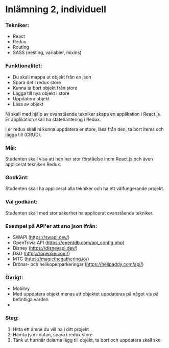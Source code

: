# Inlämning 2, individuell

### Tekniker:
* React
* Redux
* Routing
* SASS (nesting, variabler, mixins)

### Funktionalitet:
* Du skall mappa ut objekt från en json
* Spara det i redux store
* Kunna ta bort objekt från store
* Lägga till nya objekt i store
* Uppdatera objekt
* Läsa av objekt

Ni skall med hjälp av ovanstående tekniker skapa en applikation i React.js. Er applikation skall ha statehantering i Redux.

I er redux skall ni kunna uppdatera er store, läsa från den, ta bort items och lägga till (CRUD).

### Mål:
Studenten skall visa att hen har stor förståelse inom React.js och även applicerat tekniken Redux.

### Godkänt:
Studenten skall ha applicerat alla tekniker och ha ett välfungerande projekt.

### Väl godkänt:
Studenten skall med stor säkerhet ha applicerat ovanstående tekniker.

### Exempel på API'er att sno json ifrån:
* SWAPI (https://swapi.dev/)
* OpenTrivia API (https://opentdb.com/api_config.php)
* Disney (https://disneyapi.dev/)
* D&D (https://open5e.com/)
* MTG (https://magicthegathering.io/)
* Drönar- och helikoperparkeringar (https://helipaddy.com/api/)

### Övrigt:
* Mobilvy
* Med uppdatera objekt menas att objektet uppdateras på något vis på befintliga värden
* 

### Steg:
1. Hitta ett ämne du vill ha i ditt projekt
2. Hämta json-datan, spara i redux store
3. Tänk ut hur/när delarna lägg till objekt, ta bort och uppdatera skall ske
